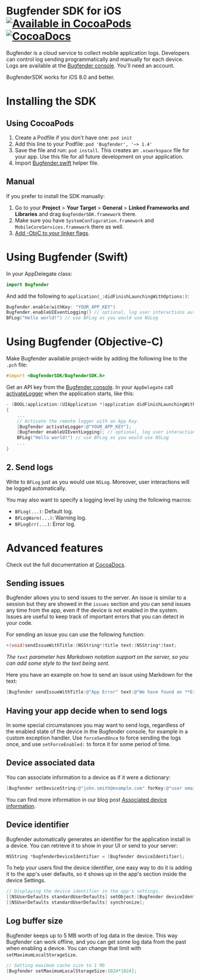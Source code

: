 Bugfender SDK for iOS [![Available in CocoaPods](https://img.shields.io/cocoapods/v/BugfenderSDK.svg)](https://cocoapods.org/pods/BugfenderSDK) [![CocoaDocs](https://img.shields.io/badge/docs-%E2%9C%93-blue.svg)](http://cocoadocs.org/docsets/BugfenderSDK/) 
===================

Bugfender is a cloud service to collect mobile application logs. Developers can control log sending programmatically and manually for each device. Logs are available at the [Bugfender console](https://app.bugfender.com/). You'll need an account.

BugfenderSDK works for iOS 8.0 and better.

# Installing the SDK

## Using CocoaPods

1. Create a Podfile if you don't have one: `pod init`
1. Add this line to your Podfile: `pod 'Bugfender', '~> 1.4'`
1. Save the file and run: `pod install`. This creates an `.xcworkspace` file for your app. Use this file for all future development on your application.
1. Import [Bugfender.swift](https://raw.githubusercontent.com/bugfender/BugfenderSDK-iOS/master/Swift/Bugfender.swift) helper file.

## Manual

If you prefer to install the SDK manually:

1. Go to your **Project** > **Your Target** > **General** > **Linked Frameworks and Libraries** and drag `BugfenderSDK.framework` there.
1. Make sure you have `SystemConfiguration.framework` and `MobileCoreServices.framework` there as well.
1. [Add -ObjC to your linker flags](https://developer.apple.com/library/mac/qa/qa1490/_index.html).

# Using Bugfender (Swift)

In your AppDelegate class:

```Swift
import Bugfender
```

And add the following to `application(_:didFinishLaunchingWithOptions:)`:

```Swift
Bugfender.enable(withKey: "YOUR_APP_KEY")
Bugfender.enableUIEventLogging() // optional, log user interactions automatically
BFLog("Hello world!") // use BFLog as you would use NSLog
```

# Using Bugfender (Objective-C)

Make Bugfender available project-wide by adding the following line to the `.pch` file:

```objective-c
#import <BugfenderSDK/BugfenderSDK.h>
```

Get an API key from the [Bugfender console](https://app.bugfender.com/). In your `AppDelegate` call [activateLogger](http://cocoadocs.org/docsets/BugfenderSDK/0.3.9/Classes/Bugfender.html#//api/name/activateLogger:) when the application starts, like this:

```objective-c
- (BOOL)application:(UIApplication *)application didFinishLaunchingWithOptions:(NSDictionary *)launchOptions
{
    ...
    // Activate the remote logger with an App Key.
    [Bugfender activateLogger:@"YOUR_APP_KEY"];
    [Bugfender enableUIEventLogging]; // optional, log user interactions automatically
    BFLog("Hello world!") // use BFLog as you would use NSLog
    ...
}
```

## 2. Send logs

Write to `BFLog` just as you would use `NSLog`. Moreover, user interactions will be logged automatically.

You may also want to specify a logging level by using the following macros:

- `BFLog(...)`: Default log.
- `BFLogWarn(...)`: Warning log.
- `BFLogErr(...)`: Error log.

# Advanced features
Check out the full documentation at [CocoaDocs](http://cocoadocs.org/docsets/BugfenderSDK/).

## Sending issues

Bugfender allows you to send issues to the server. An issue is similar to a session but they are showed in the `issues` section and you can send issues any time from the app, even if the device is not enabled in the system. Issues are useful to keep track of important errors that you can detect in your code.

For sending an issue you can use the following function:

```objective-c
+(void)sendIssueWithTitle:(NSString*)title text:(NSString*)text;
```

*The `text` parameter has Markdown notation support on the server, so you can add some style to the text being sent.*

Here you have an example on how to send an issue using Markdown for the text:

```objective-c
[Bugfender sendIssueWithTitle:@"App Error" text:@"We have found an **Error**, we need to check it"];
```

## Having your app decide when to send logs

In some special circumstances you may want to send logs, regardless of the enabled state of the device in the Bugfender console, for example in a custom exception handler. Use `forceSendOnce` to force sending the logs once, and use `setForceEnabled:` to force it for some period of time.

## Device associated data
You can associate information to a device as if it were a dictionary:

```objective-c
[Bugfender setDeviceString:@"john.smith@example.com" forKey:@"user email"];
```

You can find more information in our blog post [Associated device information](https://bugfender.com/blog/associated-device-information/).

## Device  identifier

Bugfender automatically generates an identifier for the application install in a device. You can retrieve it to show in your UI or send to your server:

```objective-c
NSString *bugfenderDeviceIdentifier = [Bugfender deviceIdentifier];
```

To help your users find the device identifier, one easy way to do it is adding it to the app's user defaults, so it shows up in the app's section inside the device Settings.

```objective-c
// Displaying the device identifier in the app's settings.
[[NSUserDefaults standardUserDefaults] setObject:[Bugfender deviceIdentifier] forKey:@"bugfenderDeviceIDKey"];
[[NSUserDefaults standardUserDefaults] synchronize];
```

## Log buffer size

Bugfender keeps up to 5 MB worth of log data in the device. This way Bugfender can work offline, and you can get some log data from the past when enabling a device. You can change that limit with `setMaximumLocalStorageSize`.

```objective-c
// Setting maximum cache size to 1 Mb
[Bugfender setMaximumLocalStorageSize:1024*1024];
```
